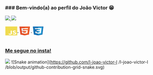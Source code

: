 ### ### Bem-vindo(a) ao perfil do João Victor 😁

 <div>
   <a href="https://github.com/I-joao-victor-I">
   <img height="180em" src="https://github-readme-stats.vercel.app/api?username=I-joao-victor-I&show_icons=true&theme=tokyonight&include_all_commits=true&count_private=true"/>
   <img height="180em" src="https://github-readme-stats.vercel.app/api/top-langs/?username=I-joao-victor-I&layout=compact&langs_count=6&theme=tokyonight"/>

</div>
<div style="display: inline_block"><br>
  <img align="center" alt="Js" height="30" width="40" src="https://raw.githubusercontent.com/devicons/devicon/master/icons/javascript/javascript-plain.svg">
  <img align="center" alt="HTML" height="30" width="40" src="https://raw.githubusercontent.com/devicons/devicon/master/icons/html5/html5-original.svg">
  <img align="center" alt="CSS" height="30" width="40" src="https://raw.githubusercontent.com/devicons/devicon/master/icons/css3/css3-original.svg">
</div>
 
 <br>
 
  ### Me segue no insta!
 
<div> 

  <a href="https://instagram.com/_joao1_victor" target="_blank"><img src="https://img.shields.io/badge/-Instagram-%23E4405F?style=for-the-badge&logo=instagram&logoColor=white" target="_blank"></a> 
  ![Snake animation](https://github.com/I-joao-victor-I
/I-joao-victor-I
/blob/output/github-contribution-grid-snake.svg)
  
</div>
